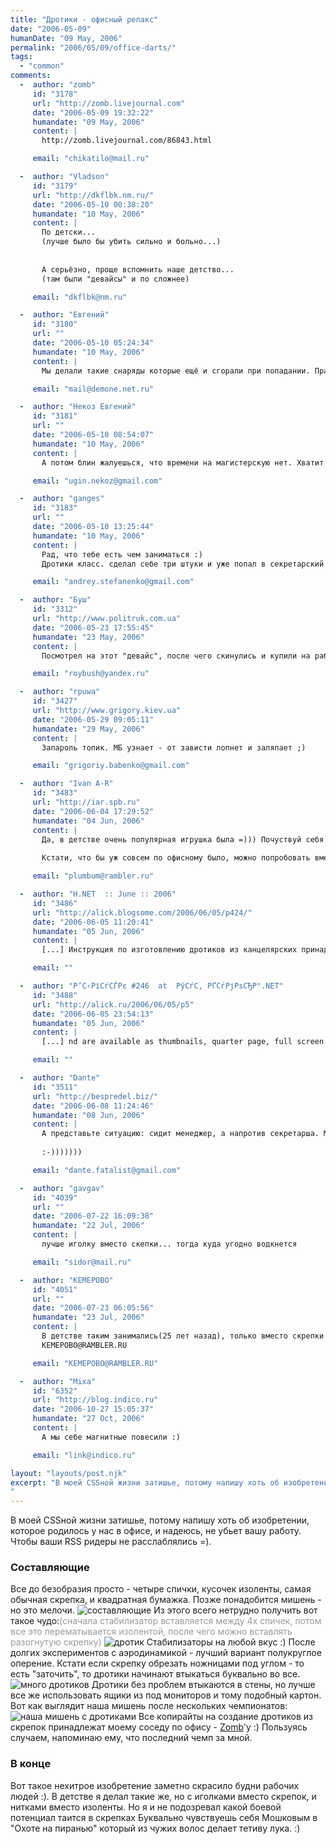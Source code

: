 ```yaml
---
title: "Дротики - офисный релакс"
date: "2006-05-09"
humanDate: "09 May, 2006"
permalink: "2006/05/09/office-darts/"
tags: 
  - "common"
comments: 
  -  author: "zomb"
     id: "3178"
     url: "http://zomb.livejournal.com"
     date: "2006-05-09 19:32:22"
     humandate: "09 May, 2006"
     content: | 
       http://zomb.livejournal.com/86843.html

     email: "chikatilo@mail.ru"

  -  author: "Vladson"
     id: "3179"
     url: "http://dkflbk.nm.ru/"
     date: "2006-05-10 00:38:20"
     humandate: "10 May, 2006"
     content: | 
       По детски...
       (лучше было бы убить сильно и больно...)
       
       
       А серьёзно, проще вспомнить наше детство...
       (там были "девайсы" и по сложнее)

     email: "dkflbk@nm.ru"

  -  author: "Евгений"
     id: "3180"
     url: ""
     date: "2006-05-10 05:24:34"
     humandate: "10 May, 2006"
     content: | 
       Мы делали такие снаряды которые ещё и сгорали при попадании. Правда, куда попал не учитывалось, да и снаряды быстро кончались, но счастья — полные штаны.

     email: "mail@demone.net.ru"

  -  author: "Некоз Евгений"
     id: "3181"
     url: ""
     date: "2006-05-10 08:54:07"
     humandate: "10 May, 2006"
     content: | 
       А потом блин жалуешься, что времени на магистерскую нет. Хватит балду ганять - давай работай! :)

     email: "ugin.nekoz@gmail.com"

  -  author: "ganges"
     id: "3183"
     url: ""
     date: "2006-05-10 13:25:44"
     humandate: "10 May, 2006"
     content: | 
       Рад, что тебе есть чем заниматься :) 
       Дротики класс. сделал себе три штуки и уже попал в секретарский цветок - на макрофотографии это можно сделать как копье в джунглях. Секретарь моего юмора не оценила и назвала меня маугли

     email: "andrey.stefanenko@gmail.com"

  -  author: "Буш"
     id: "3312"
     url: "http://www.politruk.com.ua"
     date: "2006-05-23 17:55:45"
     humandate: "23 May, 2006"
     content: | 
       Посмотрел на этот "девайс", после чего скинулись и купили на работу себе большущий дартс!!! теперь в обед релаксируем :)

     email: "roybush@yandex.ru"

  -  author: "rpuwa"
     id: "3427"
     url: "http://www.grigory.kiev.ua"
     date: "2006-05-29 09:05:11"
     humandate: "29 May, 2006"
     content: | 
       Запароль топик. МБ узнает - от зависти лопнет и заляпает ;)

     email: "grigoriy.babenko@gmail.com"

  -  author: "Ivan A-R"
     id: "3483"
     url: "http://iar.spb.ru"
     date: "2006-06-04 17:29:52"
     humandate: "04 Jun, 2006"
     content: | 
       Да, в детстве очень популярная игрушка была =))) Почуствуй себя Чингачгуком =)))
       
       Кстати, что бы уж совсем по офисному было, можно попробовать вместо спичек использовать использованные стержни от шариковых ручек =)

     email: "plumbum@rambler.ru"

  -  author: "H.NET  :: June :: 2006"
     id: "3486"
     url: "http://alick.blogsome.com/2006/06/05/p424/"
     date: "2006-06-05 11:20:41"
     humandate: "05 Jun, 2006"
     content: | 
       [...] Инструкция по изготовлению дротиков из канцелярских принадлежностей. Неоценимое подспорье маящемуся от безделья «менеджеру среднего звена» в деле сохранения рассудка в дееспособном состоянии. [...]

     email: ""

  -  author: "Р’С‹РїСѓСЃРє #246  at  РўСѓС‚ РҐСѓРјРѕСЂР°.NET"
     id: "3488"
     url: "http://alick.ru/2006/06/05/p5"
     date: "2006-06-05 23:54:13"
     humandate: "05 Jun, 2006"
     content: | 
       [...] nd are available as thumbnails, quarter page, full screen and publication quality images. Р”СЂРѕС‚РёРєРё - РѕС„РёСЃРЅС‹Р№ СЂРµР»Р°РєСЃ. Р&#65533;РЅСЃС‚СЂСѓРєС†РёСЏ РїРѕ РёР·РіРѕС‚РѕРІР»РµРЅРёСЋ Рґ [...]

     email: ""

  -  author: "Dante"
     id: "3511"
     url: "http://bespredel.biz/"
     date: "2006-06-08 11:24:46"
     humandate: "08 Jun, 2006"
     content: | 
       А представьте ситуацию: сидит менеджер, а напротив секретарша. Менеджер вдруг начинает мастерить такой вот дротик. Секретарша замечает это и говорит: "О, Андрюш, а ты тоже сейчас на cssing.org.ua??"
       
       :-)))))))

     email: "dante.fatalist@gmail.com"

  -  author: "gavgav"
     id: "4039"
     url: ""
     date: "2006-07-22 16:09:38"
     humandate: "22 Jul, 2006"
     content: | 
       лучше иголку вместо скепки... тогда куда угодно водкнется

     email: "sidor@mail.ru"

  -  author: "KEMEPOBO"
     id: "4051"
     url: ""
     date: "2006-07-23 06:05:56"
     humandate: "23 Jul, 2006"
     content: | 
       В детстве таким занимались(25 лет назад), только вместо скрепки швейную иголку, а вместо скотча - нитку. Втыкалась даже в штукатурку. 
       KEMEPOBO@RAMBLER.RU

     email: "KEMEPOBO@RAMBLER.RU"

  -  author: "Mixa"
     id: "6352"
     url: "http://blog.indico.ru"
     date: "2006-10-27 15:05:37"
     humandate: "27 Oct, 2006"
     content: | 
       А мы себе магнитные повесили :)

     email: "link@indico.ru"

layout: "layouts/post.njk"
excerpt: "В моей CSSной жизни затишье, потому напишу хоть об изобретении, которое родилось у нас в офисе, и надеюсь, не убьет вашу работу. Чтобы ваши RSS ридеры не расслаблялись =).
"
---
```


В моей CSSной жизни затишье, потому напишу хоть об изобретении, которое родилось у нас в офисе, и надеюсь, не убьет вашу работу. Чтобы ваши RSS ридеры не расслаблялись =).
<!--more-->
<h3>Составляющие</h3>
Все до безобразия просто - четыре спички, кусочек изоленты, самая обычная скрепка, и квадратная бумажка. Позже понадобится мишень - но это мелочи.
<img src="/images/d1.jpg" alt="составляющие" />
Из этого всего нетрудно получить вот такое чудо:<span style="color:#999">(сначала стабилизатор вставляется между 4х спичек, потом все это перематывается изолентой, после чего можно вставлять разогнутую скрепку)</span>
<img src="/images/d2.jpg" alt="дротик" />
Стабилизаторы на любой вкус :) После долгих экспериментов с аэродинамикой - лучший вариант полукруглое  оперение. Кстати если скрепку обрезать ножницами под углом - то есть "заточить", то дротики начинают втыкаться буквально во все. 
<img src="/images/d3.jpg" alt="много дротиков" />
Дротики без проблем втыкаются в стены, но лучше все же использовать ящики из под мониторов и тому подобный картон. Вот как выглядит наша мишень после нескольких чемпионатов:
<img src="/images/d4.jpg" alt="наша мишень с дротиками" />
Все копирайты на создание дротиков из скрепок принадлежат моему соседу по офису - <a href="http://www.livejournal.com/~zomb">Zomb</a>'у :)
Пользуясь случаем, напоминаю ему, что последний чемп за мной.
<h3>В конце</h3>
Вот такое нехитрое изобретение заметно скрасило будни рабочих людей :). В детстве я делал такие же, но с иголками вместо скрепок, и нитками вместо изоленты. Но я и не подозревал какой боевой потенциал таится в скрепках Буквально чувствуешь себя Мошковым в "Охоте на пиранью" который из чужих волос делает тетиву лука. :)
